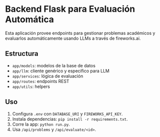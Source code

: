 <!-- backend/README.md -->
# Backend Flask para Evaluación Automática

Esta aplicación provee endpoints para gestionar problemas académicos y evaluarlos automáticamente usando LLMs a través de fireworks.ai.

## Estructura
- `app/models`: modelos de la base de datos
- `app/llm`: cliente genérico y específico para LLM
- `app/services`: lógica de evaluación
- `app/routes`: endpoints REST
- `app/utils`: helpers

## Uso
1. Configura `.env` con `DATABASE_URI` y `FIREWORKS_API_KEY`.
2. Instala dependencias: `pip install -r requirements.txt`.
3. Corre la app: `python run.py`.
4. Usa `/api/problems` y `/api/evaluate/<id>`.